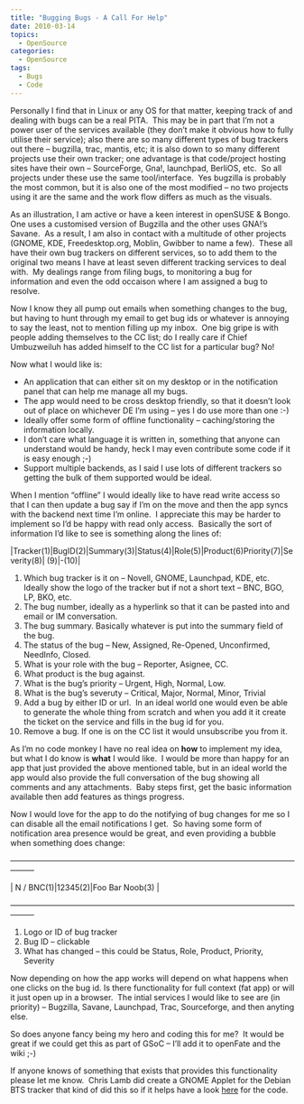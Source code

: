 ```yaml
---
title: "Bugging Bugs - A Call For Help"
date: 2010-03-14
topics:
  - OpenSource
categories:
  - OpenSource
tags:
  - Bugs
  - Code
---
```

Personally I find that in Linux or any OS for that matter, keeping track of and dealing with bugs can be a real PITA.  This may be in part that I’m not a power user of the services available (they don’t make it obvious how to fully utilise their service); also there are so many different types of bug trackers out there – bugzilla, trac, mantis, etc; it is also down to so many different projects use their own tracker; one advantage is that code/project hosting sites have their own – SourceForge, Gna!, launchpad, BerliOS, etc.  So all projects under these use the same tool/interface.  Yes bugzilla is probably the most common, but it is also one of the most modified – no two projects using it are the same and the work flow differs as much as the visuals.

As an illustration, I am active or have a keen interest in openSUSE & Bongo.  One uses a customised version of Bugzilla and the other uses GNA!’s Savane.  As a result, I am also in contact with a multitude of other projects (GNOME, KDE, Freedesktop.org, Moblin, Gwibber to name a few).  These all have their own bug trackers on different services, so to add them to the original two means I have at least seven different tracking services to deal with.  My dealings range from filing bugs, to monitoring a bug for information and even the odd occaison where I am assigned a bug to resolve.

Now I know they all pump out emails when something changes to the bug, but having to hunt through my email to get bug ids or whatever is annoying to say the least, not to mention filling up my inbox.  One big gripe is with people adding themselves to the CC list; do I really care if Chief Umbuzweiluh has added himself to the CC list for a particular bug? No!

Now what I would like is:

*   An application that can either sit on my desktop or in the notification panel that can help me manage all my bugs.
*   The app would need to be cross desktop friendly, so that it doesn’t look out of place on whichever DE I’m using – yes I do use more than one :-) 
*   Ideally offer some form of offline functionality – caching/storing the information locally.
*   I don’t care what language it is written in, something that anyone can understand would be handy, heck I may even contribute some code if it is easy enough ;-)
*   Support multiple backends, as I said I use lots of different trackers so getting the bulk of them supported would be ideal.

When I mention “offline” I would ideally like to have read write access so that I can then update a bug say if I’m on the move and then the app syncs with the backend next time I’m online.  I appreciate this may be harder to implement so I’d be happy with read only access.  Basically the sort of information I’d like to see is something along the lines of:

|Tracker(1)|BugID(2)|Summary(3)|Status(4)|Role(5)|Product(6)Priority(7)|Severity(8)| (9)|-(10)|

1.  Which bug tracker is it on – Novell, GNOME, Launchpad, KDE, etc. Ideally show the logo of the tracker but if not a short text – BNC, BGO, LP, BKO, etc.
2.  The bug number, ideally as a hyperlink so that it can be pasted into and email or IM conversation.
3.  The bug summary. Basically whatever is put into the summary field of the bug.
4.  The status of the bug – New, Assigned, Re-Opened, Unconfirmed, NeedInfo, Closed.
5.  What is your role with the bug – Reporter, Asignee, CC.
6.  What product is the bug against.
7.  What is the bug’s priority – Urgent, High, Normal, Low.
8.  What is the bug’s severuty – Critical, Major, Normal, Minor, Trivial
9.  Add a bug by either ID or url.  In an ideal world one would even be able to generate the whole thing from scratch and when you add it it create the ticket on the service and fills in the bug id for you.
10. Remove a bug. If one is on the CC list it would unsubscribe you from it.

As I’m no code monkey I have no real idea on **how** to implement my idea, but what I do know is **what** I would like.  I would be more than happy for an app that just provided the above mentioned table, but in an ideal world the app would also provide the full conversation of the bug showing all comments and any attachments.  Baby steps first, get the basic information available then add features as things progress.

Now I would love for the app to do the notifying of bug changes for me so I can disable all the email notifications I get.  So having some form of notification area presence would be great, and even providing a bubble when something does change:

——————————————————————————————————————— 

| N / BNC(1)|12345(2)|Foo Bar Noob(3) | 

———————————————————————————————————————

1.  Logo or ID of bug tracker
2.  Bug ID – clickable
3.  What has changed – this could be Status, Role, Product, Priority, Severity

Now depending on how the app works will depend on what happens when one clicks on the bug id. Is there functionality for full context (fat app) or will it just open up in a browser.  The intial services I would like to see are (in priority) – Bugzilla, Savane, Launchpad, Trac, Sourceforge, and then anyting else.

So does anyone fancy being my hero and coding this for me?  It would be great if we could get this as part of GSoC – I’ll add it to openFate and the wiki ;-)

If anyone knows of something that exists that provides this functionality please let me know.  Chris Lamb did create a GNOME Applet for the Debian BTS tracker that kind of did this so if it helps have a look [here][3] for the code.

 [3]: http://chris-lamb.co.uk/projects/debian-bts-applet/ "Lamby's BTS Applet"
